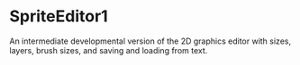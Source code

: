 # SpriteEditor1
An intermediate developmental version of the 2D graphics editor with sizes, layers, brush sizes, and saving and loading from text.
